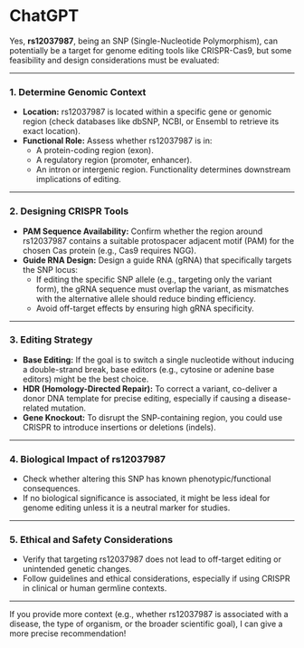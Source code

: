 # ChatGPT

Yes, **rs12037987**, being an SNP (Single-Nucleotide Polymorphism), can potentially be a target for genome editing tools like CRISPR-Cas9, but some feasibility and design considerations must be evaluated:

---

### 1. **Determine Genomic Context**
   - **Location:** rs12037987 is located within a specific gene or genomic region (check databases like dbSNP, NCBI, or Ensembl to retrieve its exact location).
   - **Functional Role:** Assess whether rs12037987 is in:
     - A protein-coding region (exon).
     - A regulatory region (promoter, enhancer).
     - An intron or intergenic region.
     Functionality determines downstream implications of editing.

---

### 2. **Designing CRISPR Tools**
   - **PAM Sequence Availability:** Confirm whether the region around rs12037987 contains a suitable protospacer adjacent motif (PAM) for the chosen Cas protein (e.g., Cas9 requires NGG).
   - **Guide RNA Design:** Design a guide RNA (gRNA) that specifically targets the SNP locus:
     - If editing the specific SNP allele (e.g., targeting only the variant form), the gRNA sequence must overlap the variant, as mismatches with the alternative allele should reduce binding efficiency.
     - Avoid off-target effects by ensuring high gRNA specificity.

---

### 3. **Editing Strategy**
   - **Base Editing:** If the goal is to switch a single nucleotide without inducing a double-strand break, base editors (e.g., cytosine or adenine base editors) might be the best choice.
   - **HDR (Homology-Directed Repair):** To correct a variant, co-deliver a donor DNA template for precise editing, especially if causing a disease-related mutation.
   - **Gene Knockout:** To disrupt the SNP-containing region, you could use CRISPR to introduce insertions or deletions (indels).

---

### 4. **Biological Impact of rs12037987**
   - Check whether altering this SNP has known phenotypic/functional consequences.
   - If no biological significance is associated, it might be less ideal for genome editing unless it is a neutral marker for studies.

---

### 5. **Ethical and Safety Considerations**
   - Verify that targeting rs12037987 does not lead to off-target editing or unintended genetic changes.
   - Follow guidelines and ethical considerations, especially if using CRISPR in clinical or human germline contexts.

---

If you provide more context (e.g., whether rs12037987 is associated with a disease, the type of organism, or the broader scientific goal), I can give a more precise recommendation!